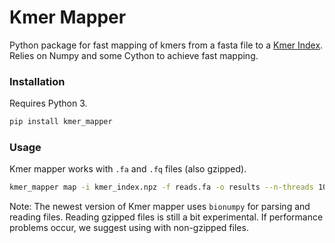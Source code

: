 # Kmer Mapper
Python package for fast mapping of kmers from a fasta file to a [Kmer Index](https://github.com/ivargr/graph_kmer_index). Relies on Numpy and some Cython to achieve fast mapping. 

### Installation
Requires Python 3.
```bash
pip install kmer_mapper
```

### Usage
Kmer mapper works with `.fa` and `.fq` files (also gzipped). 
```bash
kmer_mapper map -i kmer_index.npz -f reads.fa -o results --n-threads 10 -k 31
```

Note: The newest version of Kmer mapper uses `bionumpy` for parsing and reading files. Reading gzipped files is still a bit experimental. If performance problems occur, we suggest using with non-gzipped files.